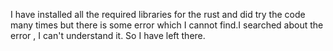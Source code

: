 I have installed all the required libraries for the rust and did try the code many times but there is some error which I cannot find.I searched about the error , I can't understand it. So I have left there.
